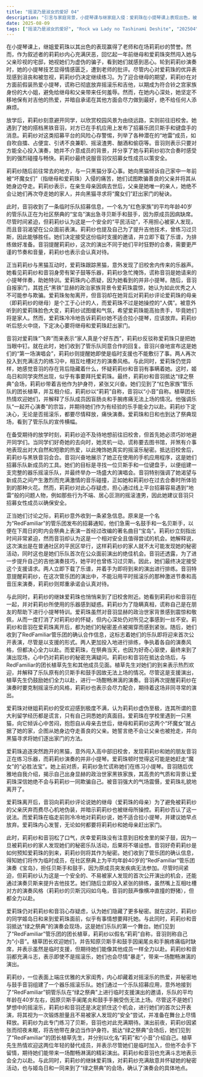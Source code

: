 ```yaml
---
title: "摇滚乃是淑女的爱好 04"
description: "引言与家庭背景，小提琴课与继家庭入侵：爱莉珠在小提琴课上表现出色，被老师和莉莉纱夸赞。莉莉纱（叙述者）回忆起一年前继母和继姐（爱莉珠）突然搬进她与父亲的珍贵宅邸，对此感到极度厌恶和不适，认为她们是虚伪的谎言家。引言与家庭背景，莉莉纱的挣扎与伪装：莉莉纱在小提琴课上表现不佳，被老师批评缺乏情感。她内心对继姐爱莉珠感到厌恶，并因被忽视而感到沮丧。尽管如此，她决定继续练习。面对继母，莉莉纱假装热爱小提琴，并表示已放弃摇滚乐和吉他，以符合铃之宫家大小姐的期望，避免让继母和父亲蒙羞。但她内心坚决不放弃吉他，同时承诺在其他方面努力，不给任何人添麻烦。莉莉纱的秘密摇滚乐团，放学后的秘密行动：放学后，莉莉纱急切地前往旧校舍，但在此之前，她必须先避开同学。当同学询问她的去向时，她编造借口说要去图书馆，并假装热爱自然和短歌，以掩盖真实目的。莉莉纱的秘密摇滚乐团，募集乐团新成员：莉莉纱在旧校舍与黑铁音羽会合。音羽展示了她用于募集乐团成员的手机软件，目标是寻找贝斯手和键盘手，以便组建一支器乐摇滚乐队，并举办演唱会。音羽表达了她对与其他成员进行激烈音乐碰撞的渴望，如同她与莉莉纱的合奏经历一样。莉莉纱担心在网上募集成员容易遇到“地雷”，例如遇到行为不端的人，并建议音羽只招募女生。莉莉纱的秘密摇滚乐团，意外的支援邀请：莉莉纱收到一条信息，发现是一个名为“Red Familiar”的管乐团发布的紧急募集通知，他们需要一名鼓手和一名贝斯手，在下周日的町内会祭典上表演一首名为“宝岛”的改编曲。莉莉纱指出时间紧迫，但音羽认为这是一个安全且可以尝试的活动，因为它是在平民区举行，不易被莉莉纱的家人发现，并且可以借此机会进行首次公开表演。音羽还透露自己为了精进吉他技术也练习过贝斯，因此她们决定接受这个支援请求。她们下载了乐谱，并开始为演出进行排练，音羽要求莉莉纱不要用平时摇滚乐的节奏和音压来演奏，莉莉纱承诺会认真对待。爱莉珠的疑虑与对抗，爱莉珠的内心挣扎：爱莉珠对莉莉纱受欢迎的现状感到不满，认为她只是在伪装，而其意大利留学的说法也只是谎言。她坚信只有自己了解莉莉纱的真面目。爱莉珠在校园里与一只黑猫互动，并向它倾诉，称自己的家被“坏魔女们”（继母和莉莉纱）占据，她们试图抢走她善良的父亲。她表达了失去母亲后，不愿再失去父亲的决心，并询问黑猫如何才能赶走那两个“魔女”。爱莉珠的疑虑与对抗，旧校舍的发现与对峙：爱莉珠追随跑走的黑猫，偶然发现了旧校舍里莉莉纱和音羽正在练习，看到了莉莉纱在演奏吉他以外的乐器。她猜测这可能是她赶走“魔女”的“必胜法宝”。爱莉珠随后与莉莉纱和音羽对峙，莉莉纱谎称在与朋友（音羽）练习小提琴。音羽自我介绍，提到她出身于显赫的政治世家黑铁家族，其优雅的举止和背景让爱莉珠深信她不会与莉莉纱一同欺骗自己。爱莉珠被音羽的强大气场震慑，礼貌地离开了。爱莉珠的疑虑与对抗，爱莉珠的警告与莉莉纱的秘密：爱莉珠离开时，音羽向莉莉纱评论说她的继母（爱莉珠的母亲）为了不被莉莉纱的父亲厌弃而拼命伪装，并认为莉莉纱被其继母操控着。莉莉纱否认这一说法。爱莉珠随后告诉莉莉纱她不适合拉小提琴，并建议她早点放弃。爱莉珠在内心发誓，无论如何都要将莉莉纱和她的母亲赶出家门。爱莉珠的疑虑与对抗，乐团的进展与练习：音羽和莉莉纱在爱莉珠离开后，对她没有注意到架子鼓而感到庆幸，因为一旦被莉莉纱的家人发现秘密，后果将不堪设想。音羽询问莉莉纱是如何得知爱莉珠的到来，莉莉纱则将其作为秘密。她们收到管乐团的确认信息，并开始为即将到来的演出努力排练。莉莉纱和音羽在排练时，尽管嘴上相互吐槽对方的演奏风格（莉莉纱的贝斯沉闷，音羽的鼓像野猪），但都全力以赴。爱莉珠则依然对莉莉纱和音羽有所怀疑，认为她们隐藏了什么。莉莉纱的一位同学姬岛日和前来拜托爱莉珠事情。演出前的准备与期待，首场演出前夜：莉莉纱和音羽准备在“绿之祭典”的演奏会上进行她们的首次公开演出。莉莉纱因为紧张而失眠，但她将吉他带在身边作为护身符。她们在会场与“Red Familiar”乐队团长植草先生会面。莉莉纱和音羽分别以化名“莉莉”和“小音”介绍自己。植草先生热情欢迎她们，并解释乐队的常规贝斯手和鼓手因故无法上场，感谢她们临时帮忙。他表示不会对她们手下留情，期待一场酣畅淋漓的演出。莉莉纱和音羽表示期待并全力以赴。演出前的准备与期待，爱莉珠的到来：爱莉珠和姬岛日和也抵达了“绿之祭典”的会场，确认了演奏会的地点。"
date: 2025-08-09
tags: ["摇滚乃是淑女的爱好", "Rock wa Lady no Tashinami Deshite", "202504"]
---
```


在小提琴课上，继姐爱莉珠以其出色的表现赢得了老师和在场莉莉纱的赞誉。然而，作为叙述者的莉莉纱内心充满厌恶，回忆起一年前继母和爱莉珠突然闯入她与父亲珍视的宅邸，她视她们为虚伪的骗子，看到她们就感到恶心。轮到莉莉纱演奏时，她的小提琴技艺显得情感匮乏，遭到老师的批评。尽管内心对爱莉珠的优异表现感到沮丧和被忽视，莉莉纱仍决定继续练习。为了迎合继母的期望，莉莉纱在对方面前假装热爱小提琴，谎称已彻底放弃摇滚乐和吉他，以期成为符合铃之宫家族身份的大小姐，避免给继母和父亲带来任何羞辱。然而，在她内心深处，她坚定不移地保有对吉他的热爱，并暗自承诺在其他方面会尽力做到最好，绝不给任何人添麻烦。

放学后，莉莉纱刻意避开同学，以欣赏校园风景为由绕远路，实则前往旧校舍。她遇到了她的搭档黑铁音羽，对方已在手机应用上发布了招募乐团贝斯手和键盘手的消息。莉莉纱对这类招募平台的风险心存警惕，列举了各种潜在的“地雷”成员，如自吹自擂、占便宜、引诱不良兼职、摇滚渣男、酗酒和偷窃等。音羽则表示只要对方能全心投入演奏，她并不介意成员的背景，并分享了她与莉莉纱初次合奏时感受到的强烈碰撞与畅快。莉莉纱最终说服音羽仅招募女性成员以策安全。

莉莉纱随后前往常去的地方，与一只黑猫分享心事。她向黑猫倾诉自己家中一年前被“坏魔女们”（指继母和爱莉珠）入侵的痛苦，她们试图欺骗善良的父亲并将其从她身边夺走。莉莉纱表示，在亲生母亲因病去世后，父亲是她唯一的亲人，她绝不会让她们再次夺走她的家人，并向黑猫寻求将“魔女们”赶出家门的秘诀。

此时，音羽收到了一条临时乐队招募信息，一个名为“红色家族”的平均年龄40岁的管乐队正在为社区祭典的“宝岛”演出急寻贝斯手和鼓手，因为原成员因病缺席。尽管时间紧迫，但莉莉纱认为这是一个安全的“平民活动”，不用担心被家人发现，而且音羽渴望在公众面前表演。莉莉纱也提及自己为了提升吉他技术，曾练习过贝斯，因此能够胜任。她们决定接受这份临时支援的邀请，并立即下载了乐谱，为排练做好准备。音羽提醒莉莉纱，这次的演出不同于她们平时狂野的合奏，需要更严谨的节奏和音量，莉莉纱也表示会认真对待。

正当莉莉纱与黑猫互动时，爱莉珠跟踪黑猫，意外发现了旧校舍内传来的乐器声。她看见莉莉纱和音羽身旁有架子鼓等乐器，莉莉纱急忙掩饰，谎称音羽是她请来的小提琴伴奏，助她特训。爱莉珠内心质疑，因为她看到的并非小提琴。随后，音羽自报家门，其姓氏“黑铁”显赫的政治家族背景令爱莉珠震惊，她认为如此优秀之人不可能参与欺骗。爱莉珠匆匆离开，但音羽却在她背后对莉莉纱评论爱莉珠的母亲（即莉莉纱的继母）是个工于心计的人，而爱莉珠不过是她操控的“人偶”。被意外听到的爱莉珠脸色大变，莉莉纱试图缓和气氛，希望爱莉珠能高抬贵手，毕竟她们将是家人。然而，爱莉珠冷冷地告诉莉莉纱她不适合拉小提琴，应该放弃。莉莉纱听后怒火中烧，下定决心要将继母和爱莉珠赶出家门。

音羽对爱莉珠“飞奔”而来表示“家人真是个好东西”，莉莉纱反驳称爱莉珠只是把她当眼中钉。就在此时，她们收到了管乐队同意合作的回复。音羽兴奋地宣布这是她们的“第一场演唱会”，莉莉纱则提醒她即使是临时支援也不能敷衍了事。两人再次投入到充满活力的练习中，相互吐槽对方的演奏风格。与此同时，爱莉珠仍觉异样，她感觉音羽的存在背后隐藏着什么，怀疑莉莉纱和音羽有事瞒着她。这时，姬岛日和同学突然出现，似乎有事要拜托爱莉珠。最终，莉莉纱和音羽抵达“绿之祭典”会场，莉莉纱带着吉他作为护身符，紧张又兴奋。她们见到了“红色家族”管乐队的团长植草，并互相介绍，莉莉纱以“莉莉”自称，音羽以“小音”自称。植草团长热情欢迎她们，并解释了乐队成员因盲肠炎和手腕疼痛无法上场的情况。他强调乐队“一起开心演奏”的宗旨，并期待她们作为有经验的乐手能全力以赴。莉莉纱下定决心，无论是否摇滚乐，都要尽情释放，痛快演奏。爱莉珠和日和也到达了祭典现场，看到了管乐队的宣传横幅。

在备受期待的放学时刻，莉莉纱迫不及待地想前往旧校舍，但首先她必须巧妙地避开同学们。当同学们好奇她的去向时，她灵机一动，谎称要去图书馆，并煞有介事地表现出对大自然和短歌的热爱，以此掩饰她真实的摇滚乐秘密。抵达旧校舍后，莉莉纱与黑铁音羽会合。音羽兴奋地展示了她正在使用的手机应用程序，这是她们招募乐队新成员的工具。她们的目标是寻找一位贝斯手和一位键盘手，以便组建一支完整的器乐摇滚乐队，并最终举办一场盛大的演唱会。音羽特别强调了她渴望与新成员之间产生激烈而充满激情的音乐碰撞，正如她和莉莉纱在过去合奏时所体验到的那种火花。然而，莉莉纱对此心存疑虑，担心通过线上平台招募容易遇到“地雷”般的问题人物，例如那些行为不端、居心叵测的摇滚渣男，因此她建议音羽只招募女性成员以确保安全。

正当她们讨论之际，莉莉纱意外收到一条紧急信息。原来是一个名为“RedFamiliar”的管乐团发布的招募通知，他们急需一名鼓手和一名贝斯手，以便在下周日的町内会祭典上表演一首经过改编的著名曲目“宝岛”。莉莉纱立刻指出时间非常紧迫，然而音羽却认为这是一个相对安全且值得尝试的机会。她解释说，这次演出是在普通社区的平民区举行，这样莉莉纱的家人就不太可能发现她的秘密活动，同时这也是她们乐队首次在公众面前演出的绝佳机会。音羽还透露，为了进一步提升自己的吉他演奏技巧，她平时也曾练习过贝斯。因此，她们最终决定接受这个支援请求。两人立即下载了乐谱，并着手为即将到来的演出进行排练。音羽特意提醒莉莉纱，在这次管乐团的演出中，不能沿用平时摇滚乐的那种激进节奏和高音压来演奏，莉莉纱则郑重承诺会认真对待。

与此同时，莉莉纱的继妹爱莉珠也悄悄来到了旧校舍附近。她看到莉莉纱和音羽在一起，并对莉莉纱所使用的乐器感到疑惑。莉莉纱为了隐瞒真相，谎称自己是在朋友的帮助下进行小提琴特训。爱莉珠虽然对音羽显赫的政治世家背景感到震惊和敬佩，从而一度打消了对莉莉纱的怀疑，但内心深处仍对所见之事感到一丝不安。莉莉纱和音羽在爱莉珠离开后，都为她们的秘密差点被揭穿而感到紧张。随后，她们收到了RedFamiliar管乐团的确认合作信息，这标志着她们的乐队即将迎来首次公开表演，尽管是以支援的形式。两人更加投入地进行排练，争执着各自的演奏风格，但都决心全力以赴。而爱莉珠，在祭典当天，也因为好奇心驱使，最终来到了演出现场，心中仍对莉莉纱的秘密充满疑问。莉莉纱和音羽在抵达会场后，与RedFamiliar的团长植草先生和其他成员见面。植草先生对她们的到来表示热烈欢迎，并解释了乐队原有的贝斯手和鼓手因故无法上场的情况。尽管这是支援演出，植草先生仍鼓励她们全力以赴，进行一场酣畅淋漓的演奏。音羽再次提醒莉莉纱在演奏时要克制摇滚乐的风格，莉莉纱也表示会尽力配合，期待着这场非同寻常的演出。

爱莉珠对继姐莉莉纱的受欢迎感到极度不满，认为莉莉纱虚伪至极，连其所谓的意大利留学经历都是谎言，只有自己洞悉她的真面目。爱莉珠在学校里遇到一只黑猫，向它倾诉心中苦闷，抱怨自从母亲去世后，继母和莉莉纱这两个“坏魔女”就占据了她的家，企图从她身边夺走善良的父亲。她誓言绝不会让父亲也被抢走，并向黑猫寻求将她们逐出家门的方法。

爱莉珠追逐突然跑开的黑猫，意外闯入高中部旧校舍，发现莉莉纱和她的朋友音羽正在练习乐器，而莉莉纱演奏的并非小提琴。爱莉珠顿时觉得这可能是她赶走“魔女”的“必胜法宝”。她上前对质，莉莉纱急忙谎称她们在练习小提琴。音羽随后优雅地自我介绍，揭示自己出身显赫的政治世家黑铁家族，其高贵的气质和背景让爱莉珠深信她绝不会与莉莉纱一同欺骗自己。被音羽强大的气场震慑，爱莉珠礼貌地离开了。

爱莉珠离开后，音羽向莉莉纱评论说她的继母（爱莉珠的母亲）为了避免被莉莉纱的父亲厌弃而费尽心机地伪装，并暗示莉莉纱也被继母所操控。莉莉纱否认了这一说法。而爱莉珠在临走前则冷冷地对莉莉纱说，她不适合拉小提琴，并建议她早点放弃。爱莉珠内心发誓，无论如何都要将莉莉纱和她母亲赶出家门。

此时，莉莉纱和音羽松了口气，庆幸爱莉珠没有注意到旧校舍里的架子鼓，因为一旦被莉莉纱的家人发现她们的秘密乐队活动，后果将不堪设想。音羽好奇莉莉纱是如何预知爱莉珠的到来，莉莉纱则将其作为秘密。她们收到了管乐团的确认信息，得知她们将作为临时成员，在社区祭典上为平均年龄40岁的“RedFamiliar”管乐团演奏《宝岛》，担任贝斯手和鼓手，因为原成员突发疾病无法参加。尽管时间紧迫，但莉莉纱认为这是一个安全的、不易被家人发现的首次公开演出的机会，还能通过演奏贝斯来提升吉他技艺。她们随后立即投入紧张的排练，虽然嘴上互相吐槽对方的演奏风格（莉莉纱的贝斯沉闷如乌龟，音羽的鼓声像横冲直撞的野猪），但都全力以赴。

爱莉珠仍对莉莉纱和音羽心存疑虑，认为她们隐藏了更多秘密。就在这时，莉莉纱的同学姬岛日和来到爱莉珠面前，似乎有事情想要拜托她。与此同时，莉莉纱和音羽抵达“绿之祭典”的演奏会现场，这是她们乐队的第一个舞台。她们见到了“RedFamiliar”管乐团的团长植草，莉莉纱以假名“莉莉”自称，音羽则称自己为“小音”。植草团长欢迎她们，并告知原贝斯手和鼓手因阑尾炎和手腕疼痛临时缺席，并表示虽然是临时支援，但期待她们能像其他成员一样全力以赴。莉莉纱和音羽都充满斗志，表示即使不是摇滚乐，她们也会尽情“暴走”，带来一场酣畅淋漓的演出。

莉莉纱，一位表面上端庄优雅的大家闺秀，内心却藏着对摇滚乐的热爱，并秘密地与鼓手音羽组建了一个器乐摇滚乐队。她们通过一个乐队招募应用，意外地接到了“RedFamiliar”铜管乐队在“绿之祭典”上进行临时支援演出的邀请，乐队的平均年龄在40岁左右，因原贝斯手阑尾炎和鼓手手腕受伤无法上场。尽管这不是她们梦想中的摇滚乐，莉莉纱和音羽还是决定抓住这个机会，进行她们的首次公开表演，将其视为一次锻炼胆量且不易被家人发现的“安全”尝试，并准备在舞台上尽情释放。莉莉纱为此专门练习了贝斯，音羽也对此充满期待。演出前夜，莉莉纱因紧张而彻夜未眠，将吉他带在身边当作护身符。抵达“绿之祭典”会场后，她们见到了“RedFamiliar”的团长植草先生，并分别以化名“莉莉”和“小音”介绍自己。植草先生热情欢迎这两位年轻的替代成员，并表示尽管她们是临时加入，但他不会手下留情，期待她们能带来一场酣畅淋漓的精彩演出。莉莉纱和音羽也充满斗志地表示会全力以赴。与此同时，莉莉纱的继妹爱莉珠，对莉莉纱充满敌意并怀疑她的秘密活动，也与姬岛日和一同来到了“绿之祭典”的会场，确认了演奏会的具体地点。